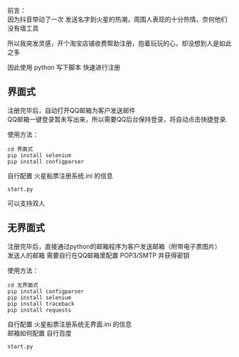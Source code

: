 前言：           
因为抖音带动了一次 发送名字到火星的热潮，周围人表现的十分热情，奈何他们没有墙工具

所以我突发灵感，开个淘宝店铺收费帮助注册，抱着玩玩的心，却没想到人是如此之多

因此使用 python 写下脚本 快速进行注册

## 界面式

注册完毕后，自动打开QQ邮箱为客户发送邮件    
QQ邮箱一键登录暂未写出来，所以需要QQ后台保持登录，将自动点击快捷登录.

使用方法：
```
cd 界面式
pip install selenium
pip install configparser
```
自行配置 火星船票注册系统.ini 的信息
```
start.py
```
可以支持双人

## 无界面式

注册完毕后，直接通过python的邮箱程序为客户发送邮箱（附带电子票图片）  
发送人的邮箱 需要自行在QQ邮箱里配置 POP3/SMTP 并获得密钥   

使用方法：
```
cd 无界面式
pip install configparser
pip install selenium
pip install traceback
pip install requests
```
自行配置 火星船票注册系统无界面.ini 的信息  
邮箱如何配置 自行百度  
```
start.py
```
